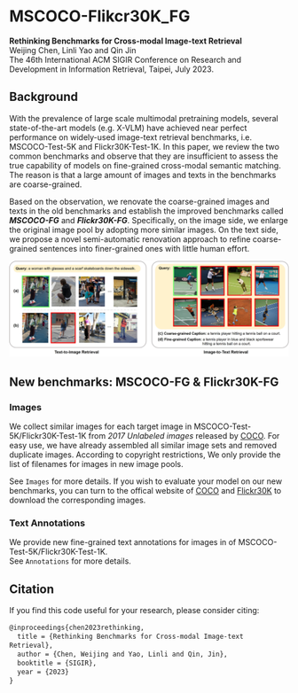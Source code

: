 # MSCOCO-Flikcr30K_FG
**Rethinking Benchmarks for Cross-modal Image-text Retrieval**  
Weijing Chen, Linli Yao and Qin Jin  
The 46th International ACM SIGIR Conference on Research and Development in Information Retrieval, Taipei, July 2023.

## Background
With the prevalence of large scale multimodal pretraining models, several state-of-the-art models (e.g. X-VLM) have achieved near perfect performance on widely-used image-text retrieval benchmarks, i.e. MSCOCO-Test-5K and Flickr30K-Test-1K. In this paper, we review the two common benchmarks and observe that they are insufficient to assess the true capability of models on fine-grained cross-modal semantic matching. The reason is that a large amount of images and texts in the benchmarks are coarse-grained.  

Based on the observation, we renovate the coarse-grained images and texts in the old benchmarks and establish the improved benchmarks called ***MSCOCO-FG*** and ***Flickr30K-FG***. Specifically, on the image side, we enlarge the original image pool by adopting more similar images. On the text side, we propose a novel semi-automatic renovation approach to refine coarse-grained sentences into finer-grained ones with little human effort. 

![Illustration of ’coarse-grained images and texts’ issues in current benchmarks](https://github.com/cwj1412/MSCOCO-Flikcr30K_FG/blob/master/current_issues.jpg) 


## New benchmarks: MSCOCO-FG & Flickr30K-FG
### Images
We collect similar images for each target image in MSCOCO-Test-5K/Flickr30K-Test-1K from *2017 Unlabeled images* released by [COCO](https://cocodataset.org/). For easy use, we have already assembled all similar image sets and removed duplicate images. According to copyright restrictions, We only provide the list of filenames for images in new image pools.  

See `Images` for more details. If you wish to evaluate your model on our new benchmarks, you can turn to the offical website of [COCO](https://cocodataset.org/) and [Flickr30K](http://shannon.cs.illinois.edu/DenotationGraph/) to download the corresponding images.

### Text Annotations
We provide new fine-grained text annotations for images in of MSCOCO-Test-5K/Flickr30K-Test-1K.  
See `Annotations` for more details.

## Citation
If you find this code useful for your research, please consider citing:
```
@inproceedings{chen2023rethinking,
  title = {Rethinking Benchmarks for Cross-modal Image-text Retrieval},
  author = {Chen, Weijing and Yao, Linli and Qin, Jin},
  booktitle = {SIGIR},
  year = {2023}
}
```
